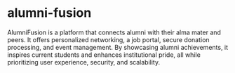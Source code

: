 # alumni-fusion
AlumniFusion is a platform that connects alumni with their alma mater and peers. It offers personalized networking, a job portal, secure donation processing, and event management. By showcasing alumni achievements, it inspires current students and enhances institutional pride, all while prioritizing user experience, security, and scalability.
